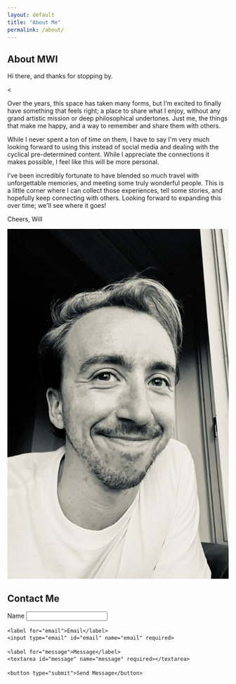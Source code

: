 ```yaml
---
layout: default
title: "About Me"
permalink: /about/
---
```


<section id="about" class="about-contact">
  <div class="about-container">
    <div class="about-text">
      <h1>About MWI</h1>
      <p>Hi there, and thanks for stopping by.</p>
      < <p>Over the years, this space has taken many forms, but I’m excited to finally have something that feels right; a place to share what I enjoy, without any grand artistic mission or deep philosophical undertones.  Just me, the things that make me happy, and a way to remember and share them with others.</p>
    <p>While I never spent a ton of time on them, I have to say I'm very much looking forward to using this instead of social media and dealing with the cyclical pre-determined content.  While I appreciate the connections it makes possible, I feel like this will be more personal.</p>
    <p>I’ve been incredibly fortunate to have blended so much travel with unforgettable memories, and meeting some truly wonderful people.  This is a little corner where I can collect those experiences, tell some stories, and hopefully keep connecting with others.  Looking forward to expanding this over time; we'll see where it goes!</p>
    <p>Cheers, Will</p>
    </div>
    <div class="about-image">
      <img src="/assets/images/WPHead.JPG" alt="A photo of Will">
    </div>
  </div>
</section>

<section id="contact" class="contact-section">
  <h2>Contact Me</h2>
  <form action="https://formspree.io/f/xjkyobkn" method="POST">
    <label for="name">Name</label>
    <input type="text" id="name" name="name" required>

    <label for="email">Email</label>
    <input type="email" id="email" name="email" required>

    <label for="message">Message</label>
    <textarea id="message" name="message" required></textarea>

    <button type="submit">Send Message</button>
  </form>
</section>
